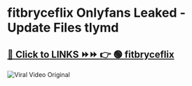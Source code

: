 
 # fitbryceflix Onlyfans Leaked - Update Files tlymd

## <h2><a href="https://clipsfans.com/fitbryceflix&ref=git">🔗 Click to LINKS ⏩⏩ 👉 🟢 fitbryceflix </a></h2>

<a href="https://clipsfans.com/fitbryceflix&ref=git" rel="nofollow" data-target="animated-image.originalLink"><img src="https://i.ibb.co.com/xMMVF88/686577567.gif" alt="Viral Video Original" style="max-width: 100%; display: inline-block;" data-target="animated-image.originalImage"></a>

